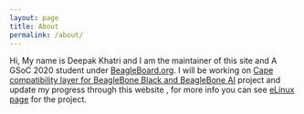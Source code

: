 ```yaml
---
layout: page
title: About
permalink: /about/
---
```


Hi, My name is Deepak Khatri and I am the maintainer of this site and A GSoC 2020 student under [BeagleBoard.org](BeagleBoard.org). I will be working on [Cape compatibility layer for BeagleBone Black and BeagleBone AI](https://summerofcode.withgoogle.com/projects/#5125259251941376) project and update my progress through this website , for more info you can see [eLinux page](https://elinux.org/BeagleBoard/GSoC/2020Proposal/DeepakKhatri) for the project.
